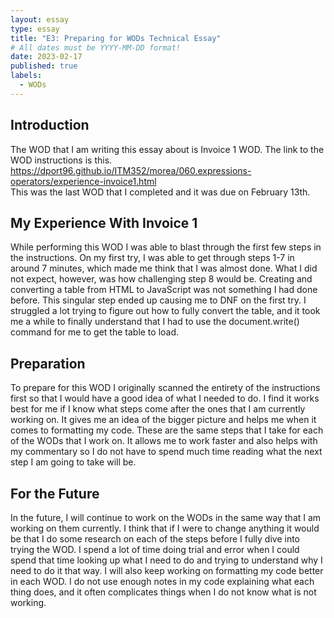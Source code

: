 ```yaml
---
layout: essay
type: essay
title: "E3: Preparing for WODs Technical Essay"
# All dates must be YYYY-MM-DD format!
date: 2023-02-17
published: true
labels:
  - WODs
---
```


## Introduction

The WOD that I am writing this essay about is Invoice 1 WOD.  The link to the WOD instructions is this.
<br>
https://dport96.github.io/ITM352/morea/060.expressions-operators/experience-invoice1.html 
<br>
This was the last WOD that I completed and it was due on February 13th.

## My Experience With Invoice 1

While performing this WOD I was able to blast through the first few steps in the instructions.  On my first try, I was able to get through steps 1-7 in around 7 minutes, which made me think that I was almost done.  What I did not expect, however, was how challenging step 8 would be.  Creating and converting a table from HTML to JavaScript was not something I had done before.  This singular step ended up causing me to DNF on the first try.  I struggled a lot trying to figure out how to fully convert the table, and it took me a while to finally understand that I had to use the document.write() command for me to get the table to load.

## Preparation

To prepare for this WOD I originally scanned the entirety of the instructions first so that I would have a good idea of what I needed to do.  I find it works best for me if I know what steps come after the ones that I am currently working on.  It gives me an idea of the bigger picture and helps me when it comes to formatting my code.  These are the same steps that I take for each of the WODs that I work on.  It allows me to work faster and also helps with my commentary so I do not have to spend much time reading what the next step I am going to take will be.

## For the Future

In the future, I will continue to work on the WODs in the same way that I am working on them currently.  I think that if I were to change anything it would be that I do some research on each of the steps before I fully dive into trying the WOD.  I spend a lot of time doing trial and error when I could spend that time looking up what I need to do and trying to understand why I need to do it that way.  I will also keep working on formatting my code better in each WOD.  I do not use enough notes in my code explaining what each thing does, and it often complicates things when I do not know what is not working.
